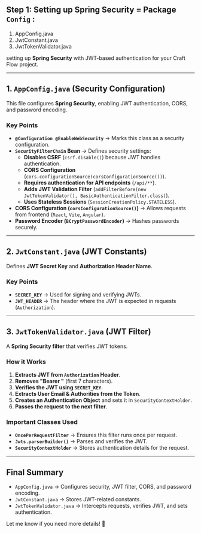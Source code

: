 ## Step 1: Setting up Spring Security = Package `Config` :    
1. AppConfig.java
2. JwtConstant.java
3. JwtTokenValidator.java



setting up **Spring Security** with JWT-based authentication for your Craft Flow project.

---

## **1. `AppConfig.java` (Security Configuration)**  
This file configures **Spring Security**, enabling JWT authentication, CORS, and password encoding.

### **Key Points**
- **`@Configuration @EnableWebSecurity`** → Marks this class as a security configuration.
- **`SecurityFilterChain` Bean** → Defines security settings:
  - **Disables CSRF** (`csrf.disable()`) because JWT handles authentication.
  - **CORS Configuration** (`cors.configurationSource(corsConfigurationSource())`).
  - **Requires authentication for API endpoints** (`/api/**`).
  - **Adds JWT Validation Filter** (`addFilterBefore(new JwtTokenValidator(), BasicAuthenticationFilter.class)`).
  - **Uses Stateless Sessions** (`SessionCreationPolicy.STATELESS`).
- **CORS Configuration (`corsConfigurationSource()`)** → Allows requests from frontend (`React`, `Vite`, `Angular`).
- **Password Encoder (`BCryptPasswordEncoder`)** → Hashes passwords securely.

---

## **2. `JwtConstant.java` (JWT Constants)**
Defines **JWT Secret Key** and **Authorization Header Name**.

### **Key Points**
- **`SECRET_KEY`** → Used for signing and verifying JWTs.
- **`JWT_HEADER`** → The header where the JWT is expected in requests (`Authorization`).

---

## **3. `JwtTokenValidator.java` (JWT Filter)**
A **Spring Security filter** that verifies JWT tokens.

### **How it Works**
1. **Extracts JWT from `Authorization` Header**.
2. **Removes "Bearer "** (first 7 characters).
3. **Verifies the JWT using `SECRET_KEY`**.
4. **Extracts User Email & Authorities from the Token**.
5. **Creates an Authentication Object** and sets it in `SecurityContextHolder`.
6. **Passes the request to the next filter**.

### **Important Classes Used**
- **`OncePerRequestFilter`** → Ensures this filter runs once per request.
- **`Jwts.parserBuilder()`** → Parses and verifies the JWT.
- **`SecurityContextHolder`** → Stores authentication details for the request.

---

## **Final Summary**
- `AppConfig.java` → Configures security, JWT filter, CORS, and password encoding.
- `JwtConstant.java` → Stores JWT-related constants.
- `JwtTokenValidator.java` → Intercepts requests, verifies JWT, and sets authentication.

Let me know if you need more details! 🚀
